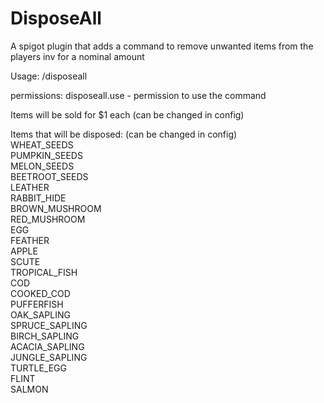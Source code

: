 # DisposeAll
A spigot plugin that adds a command to remove unwanted items from the players inv for a nominal amount

Usage: /disposeall

permissions: disposeall.use - permission to use the command

Items will be sold for $1 each (can be changed in config)

Items that will be disposed: (can be changed in config)\
WHEAT_SEEDS\
PUMPKIN_SEEDS\
MELON_SEEDS\
BEETROOT_SEEDS\
LEATHER\
RABBIT_HIDE\
BROWN_MUSHROOM\
RED_MUSHROOM\
EGG\
FEATHER\
APPLE\
SCUTE\
TROPICAL_FISH\
COD\
COOKED_COD\
PUFFERFISH\
OAK_SAPLING\
SPRUCE_SAPLING\
BIRCH_SAPLING\
ACACIA_SAPLING\
JUNGLE_SAPLING\
TURTLE_EGG\
FLINT\
SALMON
